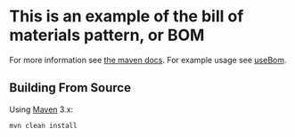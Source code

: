 # This is an example of the bill of materials pattern, or BOM

For more information see [the maven docs](https://maven.apache.org/guides/introduction/introduction-to-dependency-mechanism.html#Importing_Dependencies).
For example usage see [useBom](https://github.com/vsingleton/useBom).

## Building From Source

Using [Maven](https://maven.apache.org/) 3.x:

	mvn clean install

